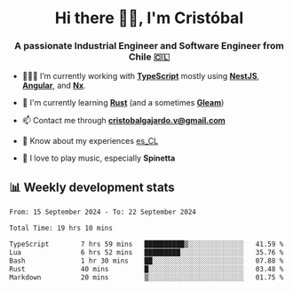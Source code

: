 <h1 align="center">Hi there ✌🏻, I'm Cristóbal</h1>
<h3 align="center">A passionate Industrial Engineer and Software Engineer from Chile 🇨🇱</h3>

- 🧑🏻‍💻 I’m currently working with **[TypeScript](https://www.typescriptlang.org)** mostly using **[NestJS](https://nestjs.com)**, **[Angular](https://angular.io)**, and **[Nx](https://nx.dev)**.

- 🌱 I'm currently learning **[Rust](https://www.rust-lang.org)** (and a sometimes **[Gleam](https://gleam.run/)**)

- 📫 Contact me through **cristobalgajardo.v@gmail.com**

- 📄 Know about my experiences [es_CL](https://bit.ly/cv-cristobal-gajardo)

- 🎸 I love to play music, especially **Spinetta**

## 📊 Weekly development stats

<!--START_SECTION:waka-->

```txt
From: 15 September 2024 - To: 22 September 2024

Total Time: 19 hrs 10 mins

TypeScript        7 hrs 59 mins   ██████████▒░░░░░░░░░░░░░░   41.59 %
Lua               6 hrs 52 mins   █████████░░░░░░░░░░░░░░░░   35.76 %
Bash              1 hr 30 mins    ██░░░░░░░░░░░░░░░░░░░░░░░   07.88 %
Rust              40 mins         █░░░░░░░░░░░░░░░░░░░░░░░░   03.48 %
Markdown          20 mins         ▒░░░░░░░░░░░░░░░░░░░░░░░░   01.75 %
```

<!--END_SECTION:waka-->
